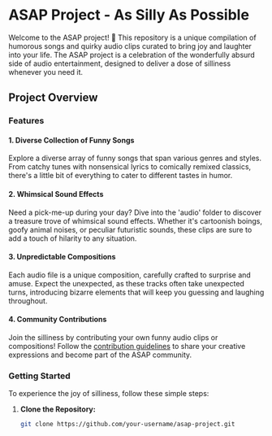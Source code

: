 # ASAP Project - As Silly As Possible

Welcome to the ASAP project! 🎉 This repository is a unique compilation of humorous songs and quirky audio clips curated to bring joy and laughter into your life. The ASAP project is a celebration of the wonderfully absurd side of audio entertainment, designed to deliver a dose of silliness whenever you need it.

## Project Overview

### Features

#### 1. Diverse Collection of Funny Songs

Explore a diverse array of funny songs that span various genres and styles. From catchy tunes with nonsensical lyrics to comically remixed classics, there's a little bit of everything to cater to different tastes in humor.

#### 2. Whimsical Sound Effects

Need a pick-me-up during your day? Dive into the 'audio' folder to discover a treasure trove of whimsical sound effects. Whether it's cartoonish boings, goofy animal noises, or peculiar futuristic sounds, these clips are sure to add a touch of hilarity to any situation.

#### 3. Unpredictable Compositions

Each audio file is a unique composition, carefully crafted to surprise and amuse. Expect the unexpected, as these tracks often take unexpected turns, introducing bizarre elements that will keep you guessing and laughing throughout.

#### 4. Community Contributions

Join the silliness by contributing your own funny audio clips or compositions! Follow the [contribution guidelines](CONTRIBUTING.md) to share your creative expressions and become part of the ASAP community.

### Getting Started

To experience the joy of silliness, follow these simple steps:

1. **Clone the Repository:**
   ```bash
   git clone https://github.com/your-username/asap-project.git

